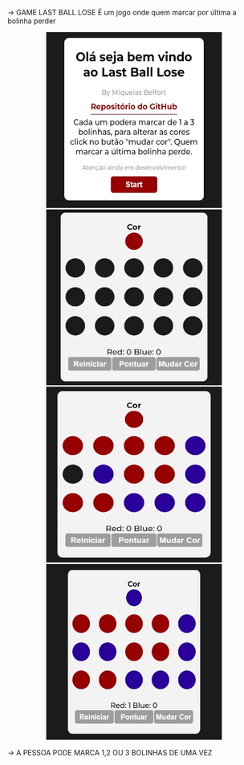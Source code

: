 
-> GAME LAST BALL LOSE
É um jogo onde quem marcar por última a bolinha perder

<div align="center">
    <img src="imgOfReadme/popup.jpeg" width="350px" height="350px" alt="imgOfGame">
    <img src="imgOfReadme/startGame.jpeg" width="350px" height="350px" alt="imgOfGame">
    <img src="imgOfReadme/lastBallColor.jpeg" width="350px" height="350px" alt="imgOfGame">
    <img src="imgOfReadme/RedWinner.jpeg" width="350px" height="350px" alt="imgOfGame">
</div>

-> A PESSOA PODE MARCA 1,2 OU 3 BOLINHAS DE UMA VEZ
